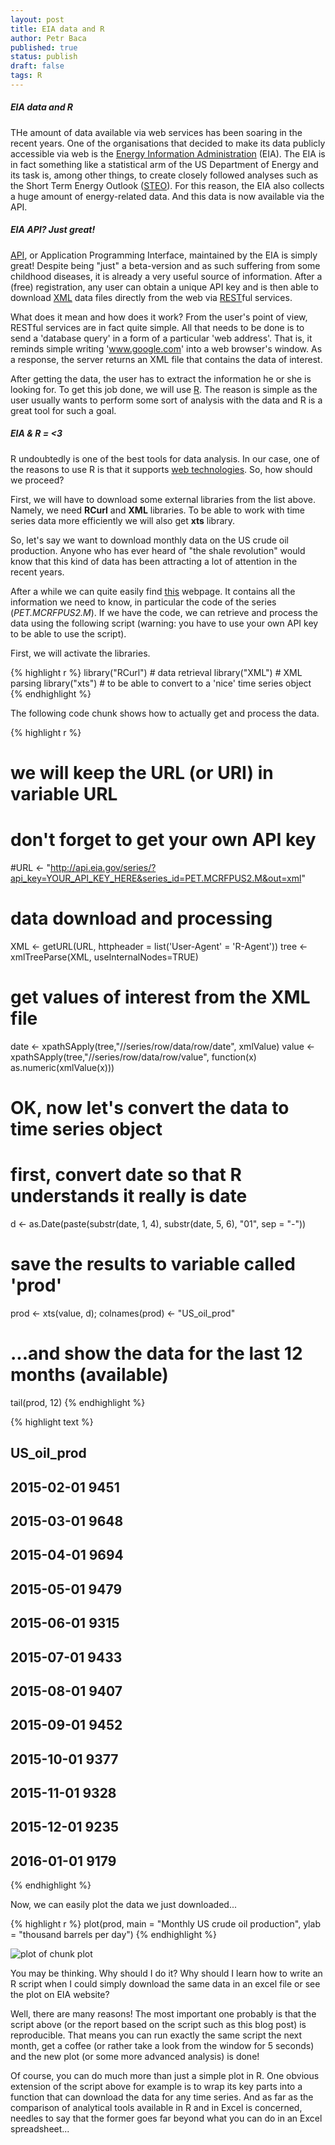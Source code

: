 ```yaml
---
layout: post
title: EIA data and R
author: Petr Baca
published: true
status: publish
draft: false
tags: R
---
```

##### EIA data and R
 
THe amount of data available via web services has been soaring in the recent years. One of the organisations that decided to make its data publicly accessible via web is the [Energy Information Administration](http://www.eia.gov) (EIA). The EIA is in fact something like a statistical arm of the US Department of Energy and its task is, among other things, to create closely followed analyses such as the Short Term Energy Outlook ([STEO](http://www.eia.gov/forecasts/steo/report/)). For this reason, the EIA also collects a huge amount of energy-related data. And this data is now available via the API.
 
##### EIA API? Just great!
 
[API](http://en.wikipedia.org/wiki/Application_programming_interface), or Application Programming Interface, maintained by the EIA is simply great! Despite being "just" a beta-version and as such suffering from some childhood diseases, it is already a very useful source of information. After a (free) registration, any user can obtain a unique API key and is then able to download [XML](https://en.wikipedia.org/wiki/XML) data files directly from the web via [REST](http://en.wikipedia.org/wiki/Representational_state_transfer)ful services.
 
What does it mean and how does it work? From the user's point of view, RESTful services are in fact quite simple. All that needs to be done is to send a 'database query' in a form of a particular 'web address'. That is, it reminds simple writing 'www.google.com' into a web browser's window. As a response, the server returns an XML file that contains the data of interest.
 
After getting the data, the user has to extract the information he or she is looking for. To get this job done, we will use [R](http://www.r-project.org/). The reason is simple as the user usually wants to perform some sort of analysis with the data and R is a great tool for such a goal.
 
##### EIA & R = <3
 
R undoubtedly is one of the best tools for data analysis. In our case, one of the reasons to use R is that it supports [web technologies](http://cran.r-project.org/web/views/WebTechnologies.html). So, how should we proceed?
 
First, we will have to download some external libraries from the list above. Namely, we need __RCurl__ and __XML__ libraries. To be able to work with time series data more efficiently we will also get __xts__ library.
 
So, let's say we want to download monthly data on the US crude oil production. Anyone who has ever heard of "the shale revolution" would know that this kind of data has been attracting a lot of attention in the recent years.
 
After a while we can quite easily find [this](http://www.eia.gov/opendata/qb.cfm?category=296686&sdid=PET.MCRFPUS2.M) webpage. It contains all the information we need to know, in particular the code of the series (_PET.MCRFPUS2.M_). If we have the code, we can retrieve and process the data using the following script (warning: you have to use your own API key to be able to use the script).
 

 
First, we will activate the libraries.
 

{% highlight r %}
library("RCurl") # data retrieval
library("XML") # XML parsing
library("xts") # to be able to convert to a 'nice' time series object
{% endhighlight %}
 
The following code chunk shows how to actually get and process the data.
 

{% highlight r %}
# we will keep the URL (or URI) in variable URL
# don't forget to get your own API key
 
#URL <- "http://api.eia.gov/series/?api_key=YOUR_API_KEY_HERE&series_id=PET.MCRFPUS2.M&out=xml"
 
# data download and processing
XML <- getURL(URL, httpheader = list('User-Agent' = 'R-Agent'))
tree <- xmlTreeParse(XML, useInternalNodes=TRUE)
  
# get values of interest from the XML file
date <- xpathSApply(tree,"//series/row/data/row/date", xmlValue)
value <- xpathSApply(tree,"//series/row/data/row/value", function(x) as.numeric(xmlValue(x)))
 
# OK, now let's convert the data to time series object
# first, convert date so that R understands it really is date
d <- as.Date(paste(substr(date, 1, 4),
                   substr(date, 5, 6),
                   "01", sep = "-"))
 
# save the results to variable called 'prod'
prod <- xts(value, d); colnames(prod) <- "US_oil_prod"
 
# ...and show the data for the last 12 months (available)
tail(prod, 12)
{% endhighlight %}



{% highlight text %}
##            US_oil_prod
## 2015-02-01        9451
## 2015-03-01        9648
## 2015-04-01        9694
## 2015-05-01        9479
## 2015-06-01        9315
## 2015-07-01        9433
## 2015-08-01        9407
## 2015-09-01        9452
## 2015-10-01        9377
## 2015-11-01        9328
## 2015-12-01        9235
## 2016-01-01        9179
{% endhighlight %}
 
Now, we can easily plot the data we just downloaded...
 

{% highlight r %}
plot(prod, main = "Monthly US crude oil production", ylab = "thousand barrels per day")
{% endhighlight %}

![plot of chunk plot](/figures/plot-1.png)
 
You may be thinking. Why should I do it? Why should I learn how to write an R script when I could simply download the same data in an excel file or see the plot on EIA website?
 
Well, there are many reasons! The most important one probably is that the script above (or the report based on the script such as this blog post) is reproducible. That means you can run exactly the same script the next month, get a coffee (or rather take a look from the window for 5 seconds) and the new plot (or some more advanced analysis) is done!
 
Of course, you can do much more than just a simple plot in R. One obvious extension of the script above for example is to wrap its key parts into a function that can download the data for any time series. And as far as the comparison of analytical tools available in R and in Excel is concerned, needles to say that the former goes far beyond what you can do in an Excel spreadsheet...
 
